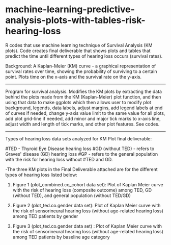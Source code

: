 # machine-learning-predictive-analysis-plots-with-tables-risk-hearing-loss
R codes that use machine learning technique of Survival Analysis (KM plots). Code creates final deliverable that shows plots and tables that predict the time until different types of hearing loss occurs (survival rates).

Background: A Kaplan-Meier (KM) curve - a graphical representation of survival rates over time, showing the probability of surviving to a certain point. Plots time on the x-axis and the survival rate on the y-axis. 
__________________________________________________________
Program for survival analysis. Modifies the KM plots by extracting the data behind the plots made from the KM (Kaplan-Meier) plot function, and then using that data to make ggplots which then allows user to modify plot background,  legends, data labels, adjust margins, add legend labels at end of curves if needed, change y-axis value limit to the same value for all plots, add plot grid-line if needed, add minor and major tick marks to x-axis line, adjust width and length of tick marks, and other plot features. See codes.
__________________________________
Types of hearing loss data sets analyzed for KM Plot final deliverable:

#TED - Thyroid Eye Disease hearing loss
#GD (without TED)  - refers to Graves' disease (GD) hearing loss
#GP - refers to the general population with the risk for hearing loss without
#TED and GD.

-The three KM plots in the Final Deliverable attached are for the different types of hearing loss listed below:

1. Figure 1 (plot_combined.co_cohort data set): Plot of Kaplan Meier curve with the risk of hearing loss (composite outcome) among TED, GD (without TED), and general population (without TED/GD)

2. Figure 2 (plot_ted.co.gender data set): Plot of Kaplan Meier curve with the risk of sensorineural hearing loss (without age-related hearing loss) among TED patients by gender

3. Figure 3 (plot_ted.co.gender data set) : Plot of Kaplan Meier curve with the risk of sensorineural hearing loss (without age-related hearing loss) among TED patients by baseline age category

 

 


